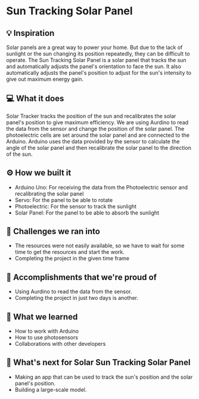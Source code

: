 # Sun Tracking Solar Panel

## 💡 Inspiration

Solar panels are a great way to power your home. But due to the lack of sunlight or the sun changing its position repeatedly, they can be difficult to operate. The Sun Tracking Solar Panel is a solar panel that tracks the sun and automatically adjusts the panel's orientation to face the sun. It also automatically adjusts the panel's position to adjust for the sun's intensity to give out maximum energy gain.

## 💻 What it does

Solar Tracker tracks the position of the sun and recalibrates the solar panel's position to give maximum efficiency. We are using Aurdino to read the data from the sensor and change the position of the solar panel. The photoelectric cells are set around the solar panel and are connected to the Arduino. Arduino uses the data provided by the sensor to calculate the angle of the solar panel and then recalibrate the solar panel to the direction of the sun.

## ⚙️ How we built it

- Arduino Uno: For receiving the data from the Photoelectric sensor and recalibrating the solar panel
- Servo: For the panel to be able to rotate
- Photoelectric: For the sensor to track the sunlight
- Solar Panel: For the panel to be able to absorb the sunlight

## 🧠 Challenges we ran into

- The resources were not easily available, so we have to wait for some time to get the resources and start the work.
- Completing the project in the given time frame

## 🏅 Accomplishments that we're proud of

- Using Aurdino to read the data from the sensor.
- Completing the project in just two days is another.

## 📖 What we learned

- How to work with Arduino
- How to use photosensors
- Collaborations with other developers

## 🚀 What's next for Solar Sun Tracking Solar Panel

- Making an app that can be used to track the sun's position and the solar panel's position.
- Building a large-scale model.
